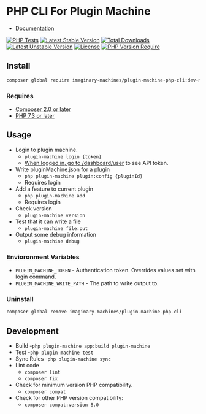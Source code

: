 # PHP CLI For Plugin Machine

- [Documentation](https://pluginmachine.com/cli)

[![PHP Tests](https://github.com/imaginarymachines/plugin-machine-php-cli/actions/workflows/php-test.yml/badge.svg)](https://github.com/imaginarymachines/plugin-machine-php-cli/actions/workflows/php-test.yml)
[![Latest Stable Version](http://poser.pugx.org/imaginary-machines/plugin-machine-php-cli/v)](https://packagist.org/packages/imaginary-machines/plugin-machine-php-cli) [![Total Downloads](http://poser.pugx.org/imaginary-machines/plugin-machine-php-cli/downloads)](https://packagist.org/packages/imaginary-machines/plugin-machine-php-cli) [![Latest Unstable Version](http://poser.pugx.org/imaginary-machines/plugin-machine-php-cli/v/unstable)](https://packagist.org/packages/imaginary-machines/plugin-machine-php-cli) [![License](http://poser.pugx.org/imaginary-machines/plugin-machine-php-cli/license)](https://packagist.org/packages/imaginary-machines/plugin-machine-php-cli) [![PHP Version Require](http://poser.pugx.org/imaginary-machines/plugin-machine-php-cli/require/php)](https://packagist.org/packages/imaginary-machines/plugin-machine-php-cli)

## Install
```bash
composer global require imaginary-machines/plugin-machine-php-cli:dev-main -W
```

### Requires

- [Composer 2.0 or later]()
- [PHP 7.3 or later]()

## Usage

- Login to plugin machine.
	- `plugin-machine login {token}`
    - [When logged in, go to /dashboard/user](https://pluginmachine.app/dashboard/user) to see API token.
- Write pluginMachine.json for a plugin
    - `php plugin-machine plugin:config {pluginId}`
    - Requires login
- Add a feature to current plugin
    - `php plugin-machine add`
    - Requires login
- Check version
	- `plugin-machine version`
- Test that it can write a file
	- `plugin-machine file:put`
- Output some debug information
	- `plugin-machine debug`
### Envioronment Variables

- `PLUGIN_MACHINE_TOKEN` - Authentication token. Overrides values set with login command.
- `PLUGIN_MACHINE_WRITE_PATH` - The path to write output to.

### Uninstall

```bash
composer global remove imaginary-machines/plugin-machine-php-cli
```

## Development

- Build
	-`php plugin-machine app:build plugin-machine`
- Test
	-`php plugin-machine test`
- Sync Rules
	-`php plugin-machine sync`
- Lint code
    - `composer lint`
    - `composer fix`
- Check for minimum version PHP compatibility.
    - `composer compat`
- Check for other PHP version compatibility:
    - `composer compat:version 8.0`
